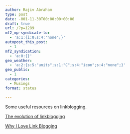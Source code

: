 ```yaml
---
author: Rajiv Abraham
type: post
date: -001-11-30T00:00:00+00:00
draft: true
url: /?p=1289
mf2_mp-syndicate-to:
  - 'a:1:{i:0;s:4:"none";}'
autopost_this_post:
  - 1
mf2_syndication:
  - 'a:0:{}'
geo_weather:
  - 'a:2:{s:5:"units";s:1:"C";s:4:"icon";s:4:"none";}'
geo_public:
  - 1
categories:
  - Musings
format: status

---
```

Some useful resources on linkblogging.

<a href="http://www.manton.org/2016/03/the-evolution-of-linkblogging.html" target="_blank" rel="noopener">The evolution of linkblogging </a>

<a href="https://birchtree.me/blog/why-i-love-link-blogging/" target="_blank" rel="noopener">Why I Love Link Blogging</a>

&nbsp;